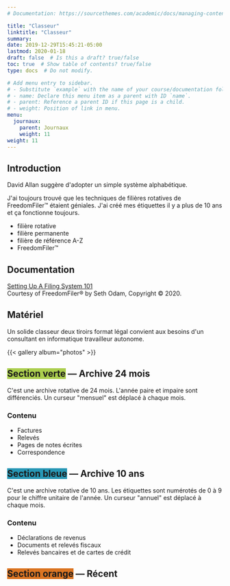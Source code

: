 ```yaml
---
# Documentation: https://sourcethemes.com/academic/docs/managing-content/

title: "Classeur"
linktitle: "Classeur"
summary:
date: 2019-12-29T15:45:21-05:00
lastmod: 2020-01-18
draft: false  # Is this a draft? true/false
toc: true  # Show table of contents? true/false
type: docs  # Do not modify.

# Add menu entry to sidebar.
# - Substitute `example` with the name of your course/documentation folder.
# - name: Declare this menu item as a parent with ID `name`.
# - parent: Reference a parent ID if this page is a child.
# - weight: Position of link in menu.
menu:
  journaux:
    parent: Journaux
    weight: 11
weight: 11
---
```


## Introduction

David Allan suggère d'adopter un simple système alphabétique.

J'ai toujours trouvé que les techniques de filières rotatives de FreedomFiler™ étaient géniales.
J'ai créé mes étiquettes il y a plus de 10 ans et ça fonctionne toujours.

* filière rotative
* filière permanente
* filière de référence A-Z
* FreedomFiler™


## Documentation

[Setting Up A Filing System 101](https://www.freedomfiler.com/pages/filing-system-university)  
Courtesy of FreedomFiler® by Seth Odam, Copyright © 2020.  

## Matériel

Un solide classeur deux tiroirs format légal convient aux besoins d'un consultant en informatique travailleur autonome.

{{< gallery album="photos" >}}


## <span style="background-color: #abce4e;">Section verte</span> — Archive 24 mois

C'est une archive rotative de 24 mois.
L'année paire et impaire sont différenciés.
Un curseur "mensuel" est déplacé à chaque mois.


### Contenu

* Factures
* Relevés
* Pages de notes écrites
* Correspondence


## <span style="background-color: #2797b5">Section bleue</span> — Archive 10 ans

C'est une archive rotative de 10 ans.
Les étiquettes sont numérotés de 0 à 9 pour le chiffre unitaire de l'année.
Un curseur "annuel" est déplacé à chaque mois.


### Contenu

* Déclarations de revenus
* Documents et relevés fiscaux
* Relevés bancaires et de cartes de crédit


## <span style="background-color: #db7523;">Section orange</span> — Récent
